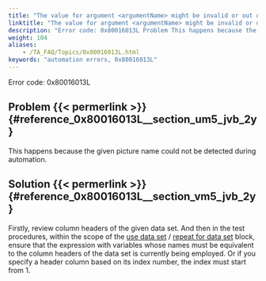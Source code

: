 ```yaml
--- 
title: "The value for argument <argumentName> might be invalid or out of range. It must be a positive integer starting from 1 or an existing column header name."
linktitle: "The value for argument <argumentName> might be invalid or out of range. It must be a positive integer starting from 1 or an existing column header name."
description: "Error code: 0x80016013L Problem This happens because the given picture name could not be detected during automation. Solution Firstly, review column headers of the given data set. And then in the test ..."
weight: 104
aliases: 
    - /TA_FAQ/Topics/0x80016013L.html
keywords: "automation errors, 0x80016013L"
---
```


Error code: 0x80016013L

## Problem {{< permerlink >}} {#reference_0x80016013L__section_um5_jvb_2y} 

This happens because the given picture name could not be detected during automation.

## Solution {{< permerlink >}} {#reference_0x80016013L__section_vm5_jvb_2y} 

Firstly, review column headers of the given data set. And then in the test procedures, within the scope of the [use data set](/automation-guide/action-based-testing-language/built-in-actions/test-support-actions/data-sets/use-data-set) / [repeat for data set](/automation-guide/action-based-testing-language/built-in-actions/test-support-actions/data-sets/repeat-for-data-set) block, ensure that the expression with variables whose names must be equivalent to the column headers of the data set is currently being employed. Or if you specify a header column based on its index number, the index must start from 1.



